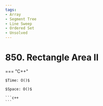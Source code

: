 ```yaml
---
tags:
- Array
- Segment Tree
- Line Sweep
- Ordered Set
- Unsolved
---
```



# 850. Rectangle Area II

=== "C++"

    $Time: O()$

    $Space: O()$

    ```c++
    ```